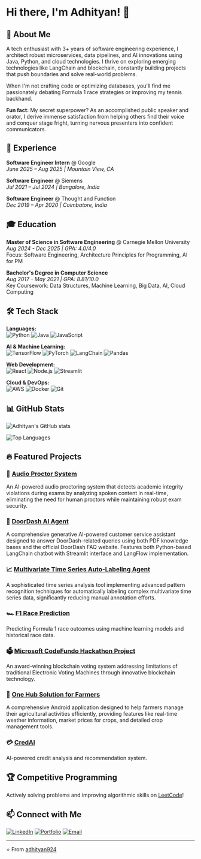 # Hi there, I'm Adhityan! 👋

## 🚀 About Me

A tech enthusiast with 3+ years of software engineering experience, I architect robust microservices, data pipelines, and AI innovations using Java, Python, and cloud technologies. I thrive on exploring emerging technologies like LangChain and blockchain, constantly building projects that push boundaries and solve real-world problems.

When I'm not crafting code or optimizing databases, you'll find me passionately debating Formula 1 race strategies or improving my tennis backhand.

**Fun fact:** My secret superpower? As an accomplished public speaker and orator, I derive immense satisfaction from helping others find their voice and conquer stage fright, turning nervous presenters into confident communicators.

## 💼 Experience

**Software Engineer Intern** @ Google  
*June 2025 – Aug 2025 | Mountain View, CA*

**Software Engineer** @ Siemens  
*Jul 2021 – Jul 2024 | Bangalore, India*

**Software Engineer** @ Thought and Function  
*Dec 2019 – Apr 2020 | Coimbatore, India*

## 🎓 Education

**Master of Science in Software Engineering** @ Carnegie Mellon University  
*Aug 2024 - Dec 2025 | GPA: 4.0/4.0*  
Focus: Software Engineering, Architecture Principles for Programming, AI for PM

**Bachelor's Degree in Computer Science**  
*Aug 2017 - May 2021 | GPA: 8.81/10.0*  
Key Coursework: Data Structures, Machine Learning, Big Data, AI, Cloud Computing

## 🛠️ Tech Stack

**Languages:**  
![Python](https://img.shields.io/badge/Python-3776AB?style=for-the-badge&logo=python&logoColor=white)
![Java](https://img.shields.io/badge/Java-ED8B00?style=for-the-badge&logo=openjdk&logoColor=white)
![JavaScript](https://img.shields.io/badge/JavaScript-F7DF1E?style=for-the-badge&logo=javascript&logoColor=black)

**AI & Machine Learning:**  
![TensorFlow](https://img.shields.io/badge/TensorFlow-FF6F00?style=for-the-badge&logo=tensorflow&logoColor=white)
![PyTorch](https://img.shields.io/badge/PyTorch-EE4C2C?style=for-the-badge&logo=pytorch&logoColor=white)
![LangChain](https://img.shields.io/badge/LangChain-121212?style=for-the-badge&logo=chainlink&logoColor=white)
![Pandas](https://img.shields.io/badge/Pandas-150458?style=for-the-badge&logo=pandas&logoColor=white)

**Web Development:**  
![React](https://img.shields.io/badge/React-20232A?style=for-the-badge&logo=react&logoColor=61DAFB)
![Node.js](https://img.shields.io/badge/Node.js-339933?style=for-the-badge&logo=nodedotjs&logoColor=white)
![Streamlit](https://img.shields.io/badge/Streamlit-FF4B4B?style=for-the-badge&logo=streamlit&logoColor=white)

**Cloud & DevOps:**  
![AWS](https://img.shields.io/badge/AWS-232F3E?style=for-the-badge&logo=amazon-aws&logoColor=white)
![Docker](https://img.shields.io/badge/Docker-2496ED?style=for-the-badge&logo=docker&logoColor=white)
![Git](https://img.shields.io/badge/Git-F05032?style=for-the-badge&logo=git&logoColor=white)

## 📊 GitHub Stats

![Adhityan's GitHub stats](https://github-readme-stats.vercel.app/api?username=adhityan924&show_icons=true&theme=radical)

![Top Languages](https://github-readme-stats.vercel.app/api/top-langs/?username=adhityan924&layout=compact&theme=radical)

## 🔥 Featured Projects

### 🎤 [Audio Proctor System](https://github.com/adhityan924/AudioProctorSystem)
An AI-powered audio proctoring system that detects academic integrity violations during exams by analyzing spoken content in real-time, eliminating the need for human proctors while maintaining robust exam security.

### 🤖 [DoorDash AI Agent](https://github.com/adhityan924/DoorDashAgent)
A comprehensive generative AI-powered customer service assistant designed to answer DoorDash-related queries using both PDF knowledge bases and the official DoorDash FAQ website. Features both Python-based LangChain chatbot with Streamlit interface and LangFlow implementation.

### 📈 [Multivariate Time Series Auto-Labeling Agent](https://github.com/adhityan924/Multivariate-time-series-auto-labeling-agent)
A sophisticated time series analysis tool implementing advanced pattern recognition techniques for automatically labeling complex multivariate time series data, significantly reducing manual annotation efforts.

### 🏎️ [F1 Race Prediction](https://github.com/adhityan924/F1-Race-Prediction)
Predicting Formula 1 race outcomes using machine learning models and historical race data.

### 🗳️ [Microsoft CodeFundo Hackathon Project](https://github.com/adhityan924/MicrosoftCodeFundoProject)
An award-winning blockchain voting system addressing limitations of traditional Electronic Voting Machines through innovative blockchain technology.

### 🌾 [One Hub Solution for Farmers](https://github.com/adhityan924/OneHubSolutionForFarmers)
A comprehensive Android application designed to help farmers manage their agricultural activities efficiently, providing features like real-time weather information, market prices for crops, and detailed crop management tools.

### 💳 [CredAI](https://github.com/adhityan924/CredAI)
AI-powered credit analysis and recommendation system.

## 🏆 Competitive Programming

Actively solving problems and improving algorithmic skills on [LeetCode](https://github.com/adhityan924/leetcode)!

## 📫 Connect with Me

[![LinkedIn](https://img.shields.io/badge/LinkedIn-0077B5?style=for-the-badge&logo=linkedin&logoColor=white)](https://linkedin.com/in/adhityan924)
[![Portfolio](https://img.shields.io/badge/Portfolio-FF5722?style=for-the-badge&logo=todoist&logoColor=white)](https://adhityan924.github.io)
[![Email](https://img.shields.io/badge/Email-D14836?style=for-the-badge&logo=gmail&logoColor=white)](mailto:adhityaa@andrew.cmu.edu)

---

⭐️ From [adhityan924](https://github.com/adhityan924)